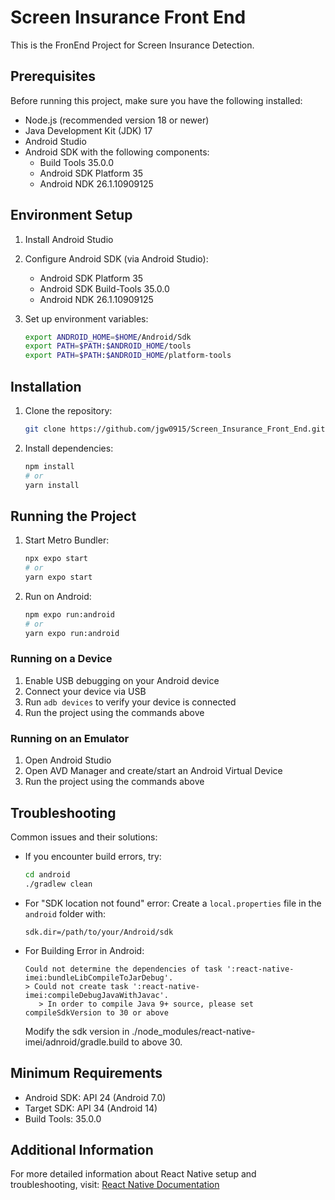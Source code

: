 # Screen Insurance Front End

This is the FronEnd Project for Screen Insurance Detection. 

## Prerequisites

Before running this project, make sure you have the following installed:

- Node.js (recommended version 18 or newer)
- Java Development Kit (JDK) 17
- Android Studio
- Android SDK with the following components:
  - Build Tools 35.0.0
  - Android SDK Platform 35
  - Android NDK 26.1.10909125

## Environment Setup

1. Install Android Studio
2. Configure Android SDK (via Android Studio):
   - Android SDK Platform 35
   - Android SDK Build-Tools 35.0.0
   - Android NDK 26.1.10909125

3. Set up environment variables:
   ```bash
   export ANDROID_HOME=$HOME/Android/Sdk
   export PATH=$PATH:$ANDROID_HOME/tools
   export PATH=$PATH:$ANDROID_HOME/platform-tools
   ```

## Installation

1. Clone the repository:
   ```bash
   git clone https://github.com/jgw0915/Screen_Insurance_Front_End.git
   ```

2. Install dependencies:
   ```bash
   npm install
   # or
   yarn install
   ```

## Running the Project

1. Start Metro Bundler:
   ```bash
   npx expo start
   # or
   yarn expo start
   ```

2. Run on Android:
   ```bash
   npm expo run:android
   # or
   yarn expo run:android
   ```

### Running on a Device

1. Enable USB debugging on your Android device
2. Connect your device via USB
3. Run `adb devices` to verify your device is connected
4. Run the project using the commands above

### Running on an Emulator

1. Open Android Studio
2. Open AVD Manager and create/start an Android Virtual Device
3. Run the project using the commands above

## Troubleshooting

Common issues and their solutions:

- If you encounter build errors, try:
  ```bash
  cd android
  ./gradlew clean
  ```

- For "SDK location not found" error:
  Create a `local.properties` file in the `android` folder with:
  ```
  sdk.dir=/path/to/your/Android/sdk
  ```
- For Building Error in Android:
  ```
  Could not determine the dependencies of task ':react-native-imei:bundleLibCompileToJarDebug'.
  > Could not create task ':react-native-imei:compileDebugJavaWithJavac'.
     > In order to compile Java 9+ source, please set compileSdkVersion to 30 or above
  ```
  Modify the sdk version in ./node_modules/react-native-imei/adnroid/gradle.build to above 30.
## Minimum Requirements

- Android SDK: API 24 (Android 7.0)
- Target SDK: API 34 (Android 14)
- Build Tools: 35.0.0

## Additional Information

For more detailed information about React Native setup and troubleshooting, visit:
[React Native Documentation](https://reactnative.dev/docs/environment-setup)
